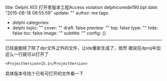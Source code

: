 title: Delphi XE5 打开老版本工程Access violation delphicoreide190.bpl
date: "2015-08-18 08:55:59"
update: ""
author: me
tags:
- delphi
categories:
- delphi
topic: ""
cover: ""
draft: false
preview: ""
top: false
type: ""
hide: false
toc: false
image: ""
subtitle: ""
config: {}


---



已经是删除了除了dpr文件之外的文件，让ide重新生成了，依然
据说在dproj中加这么一行就可以打开了

`<ProjectVersion>15.1</ProjectVersion>`

具体版本号找个已有可打开的文件看一下
